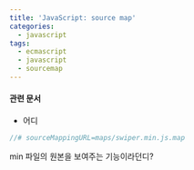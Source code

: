 ```yaml
---
title: 'JavaScript: source map'
categories:
  - javascript
tags:
  - ecmascript
  - javascript
  - sourcemap
---
```


#### 관련 문서
- 어디

```js
//# sourceMappingURL=maps/swiper.min.js.map
```

min 파일의 원본을 보여주는 기능이라던디?
